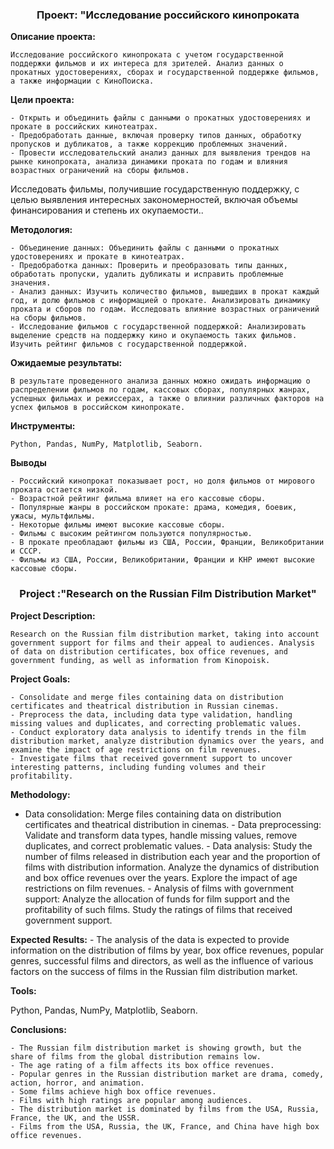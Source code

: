 <h3 align="center">Проект: "Исследование российского кинопроката</h3>

**Описание проекта:**

    Исследование российского кинопроката с учетом государственной поддержки фильмов и их интереса для зрителей. Анализ данных о прокатных удостоверениях, сборах и государственной поддержке фильмов, а также информации с КиноПоиска.

**Цели проекта:**

    - Открыть и объединить файлы с данными о прокатных удостоверениях и прокате в российских кинотеатрах.
    - Предобработать данные, включая проверку типов данных, обработку пропусков и дубликатов, а также коррекцию проблемных значений.
    - Провести исследовательский анализ данных для выявления трендов на рынке кинопроката, анализа динамики проката по годам и влияния возрастных ограничений на сборы фильмов.
Исследовать фильмы, получившие государственную поддержку, с целью выявления интересных закономерностей, включая объемы финансирования и степень их окупаемости..

**Методология:**

    - Объединение данных: Объединить файлы с данными о прокатных удостоверениях и прокате в кинотеатрах.
    - Предобработка данных: Проверить и преобразовать типы данных, обработать пропуски, удалить дубликаты и исправить проблемные значения.
    - Анализ данных: Изучить количество фильмов, вышедших в прокат каждый год, и долю фильмов с информацией о прокате. Анализировать динамику проката и сборов по годам. Исследовать влияние возрастных ограничений на сборы фильмов.
    - Исследование фильмов с государственной поддержкой: Анализировать выделение средств на поддержку кино и окупаемость таких фильмов. Изучить рейтинг фильмов с государственной поддержкой.

**Ожидаемые результаты:**
 
    В результате проведенного анализа данных можно ожидать информацию о распределении фильмов по годам, кассовых сборах, популярных жанрах, успешных фильмах и режиссерах, а также о влиянии различных факторов на успех фильмов в российском кинопрокате.

**Инструменты:**

    Python, Pandas, NumPy, Matplotlib, Seaborn.
    
**Выводы**

    - Российский кинопрокат показывает рост, но доля фильмов от мирового проката остается низкой.
    - Возрастной рейтинг фильма влияет на его кассовые сборы.
    - Популярные жанры в российском прокате: драма, комедия, боевик, ужасы, мультфильмы.
    - Некоторые фильмы имеют высокие кассовые сборы.
    - Фильмы с высоким рейтингом пользуются популярностью.
    - В прокате преобладают фильмы из США, России, Франции, Великобритании и СССР.
    - Фильмы из США, России, Великобритании, Франции и КНР имеют высокие кассовые сборы.

<h3 align="center">Project :"Research on the Russian Film Distribution Market"</h3>


**Project Description:**

    Research on the Russian film distribution market, taking into account government support for films and their appeal to audiences. Analysis of data on distribution certificates, box office revenues, and government funding, as well as information from Kinopoisk.


**Project Goals:**

    - Consolidate and merge files containing data on distribution certificates and theatrical distribution in Russian cinemas.
    - Preprocess the data, including data type validation, handling missing values and duplicates, and correcting problematic values.
    - Conduct exploratory data analysis to identify trends in the film distribution market, analyze distribution dynamics over the years, and examine the impact of age restrictions on film revenues.
    - Investigate films that received government support to uncover interesting patterns, including funding volumes and their profitability.

**Methodology:**

   - Data consolidation: Merge files containing data on distribution certificates and theatrical distribution in cinemas.
    - Data preprocessing: Validate and transform data types, handle missing values, remove duplicates, and correct problematic values.
    - Data analysis: Study the number of films released in distribution each year and the proportion of films with distribution information. Analyze the dynamics of distribution and box office revenues over the years. Explore the impact of age restrictions on film revenues.
    - Analysis of films with government support: Analyze the allocation of funds for film support and the profitability of such films. Study the ratings of films that received government support.

**Expected Results:**
    - The analysis of the data is expected to provide information on the distribution of films by year, box office revenues, popular genres, successful films and directors, as well as the influence of various factors on the success of films in the Russian film distribution market.

**Tools:**

Python, Pandas, NumPy, Matplotlib, Seaborn.

**Conclusions:**

    - The Russian film distribution market is showing growth, but the share of films from the global distribution remains low.
    - The age rating of a film affects its box office revenues.
    - Popular genres in the Russian distribution market are drama, comedy, action, horror, and animation.
    - Some films achieve high box office revenues.
    - Films with high ratings are popular among audiences.
    - The distribution market is dominated by films from the USA, Russia, France, the UK, and the USSR.
    - Films from the USA, Russia, the UK, France, and China have high box office revenues.
    
